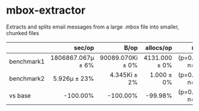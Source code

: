 # mbox-extractor
Extracts and splits email messages from a large .mbox file into smaller, chunked files

|            |      sec/op        |       B/op       |   allocs/op   |     runs       |
| :---       |               ---: |             ---: |          ---: |           ---: |
| benchmark1 | 1806867.067µ ± 6%  | 90089.070Ki ± 0% | 4131.000 ± 0% | (p=0.000 n=10) |
| benchmark2 |       5.926µ ± 23% |     4.345Ki ± 2% |    1.000 ± 0% | (p=0.000 n=10) |
| vs base    |    -100.00%        |  -100.00%        |  -99.98%      | (p=0.000 n=10) |
